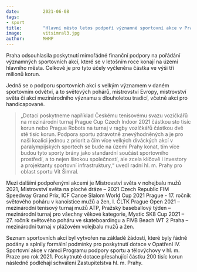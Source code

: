 ```yaml
---
date:         2021-06-08
tags:         
- sport
title:        "Hlavní město letos podpoří významné sportovní akce v Praze mimořádně dalšími třemi miliony korun"
image: 	      vitsimral3.jpg
author:       MHMP
---
```


Praha odsouhlasila poskytnutí mimořádné finanční podpory na pořádání významných sportovních akcí, které se v letošním roce konají na území hlavního města. Celkově je pro tyto účely vyčleněna částka ve výši tří milionů korun.

Jedná se o podporu sportovních akcí s velkým významem v daném sportovním odvětví, a to světových pohárů, mistrovství Evropy, mistrovství světa či akcí mezinárodního významu s dlouholetou tradicí, včetně akcí pro handicapované.

> „Dotaci poskytneme například Českému tenisovému svazu vozíčkářů na mezinárodní turnaj Prague Cup Czech Indoor 2021 částkou sto tisíc korun nebo Prague Robots na turnaj v ragby vozíčkářů částkou dvě stě tisíc korun. Podpora sportu zdravotně znevýhodněných a je pro naši koalici jednou z priorit a čím více velkých diváckých akcí v paralympijských sportech se bude na území Prahy konat, tím více budou tyto sporty brány jako standardní součást sportovního prostředí, a to nejen širokou společností, ale zcela klíčově i investory a projektanty sportovní infrastruktury,“ uvedl radní hl. m. Prahy pro oblast sportu Vít Šimral.

Mezi dalšími podpořenými akcemi je Mistrovství světa v nohejbalu mužů 2021, Mistrovství světa na ploché dráze – 2021 Czech Republic FIM Speedway Grand Prix, ICF Canoe Slalom World Cup 2021 Prague - 17. ročník světového poháru v kanoistice mužů a žen, I. ČLTK Prague Open 2021 – mezinárodní tenisový turnaj mužů ATP, Pražský baseballový týden – mezinárodní turnaj pro všechny věkové kategorie, Mystic SK8 Cup 2021 – 27. ročník světového poháru ve skateboardingu a FIVB Beach WT 2 Praha – mezinárodní turnaj v plážovém volejbalu mužů a žen.

Seznam sportovních akcí byl vytvořen na základě žádostí, které byly řádně podány a splnily formální podmínky pro poskytnutí dotace v Opatření IV. Sportovní akce v rámci Programu podpory sportu a tělovýchovy v hl. m. Praze pro rok 2021. Poskytnuté dotace přesahující částku 200 tisíc korun následně podléhají schválení Zastupitelstva hl. m. Prahy. 
